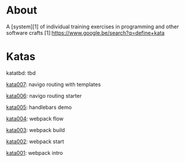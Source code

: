 # About
A [system][1] of individual training exercises in programming and other software crafts
[1]:https://www.google.be/search?q=define+kata

# Katas

katatbd: 
tbd

[kata007](https://github.com/dandohotaru/labs.katas/tree/kata007): 
navigo routing with templates

[kata006](https://github.com/dandohotaru/labs.katas/tree/kata006): 
navigo routing starter

[kata005](https://github.com/dandohotaru/labs.katas/tree/kata005): 
handlebars demo

[kata004](https://github.com/dandohotaru/labs.katas/tree/kata004): 
webpack flow

[kata003](https://github.com/dandohotaru/labs.katas/tree/kata003): 
webpack build

[kata002](https://github.com/dandohotaru/labs.katas/tree/kata002): 
webpack start

[kata001](https://github.com/dandohotaru/labs.katas/tree/kata001): 
webpack intro
